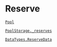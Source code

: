 # Reserve

[`Pool`](https://github.com/aave-dao/aave-v3-origin/blob/v3.3.0/src/contracts/protocol/pool/Pool.sol)

[`PoolStorage._reserves`](https://github.com/aave-dao/aave-v3-origin/blob/5431379f8beb4d7128c84a81ced3917d856efa84/src/contracts/protocol/pool/PoolStorage.sol#L21)

[`DataTypes.ReserveData`](https://github.com/aave-dao/aave-v3-origin/blob/5431379f8beb4d7128c84a81ced3917d856efa84/src/contracts/protocol/libraries/types/DataTypes.sol#L42-L78)
